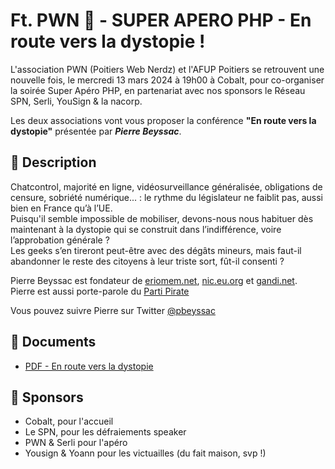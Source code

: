 # Ft. PWN 🤩 - SUPER APERO PHP - En route vers la dystopie !

L'association PWN (Poitiers Web Nerdz) et l'AFUP Poitiers se retrouvent une nouvelle fois, le mercredi 13 mars 2024 à 19h00 à Cobalt, pour co-organiser la soirée Super Apéro PHP, en partenariat avec nos sponsors le Réseau SPN, Serli, YouSign & la nacorp.

Les deux associations vont vous proposer la conférence **"En route vers la dystopie"** présentée par **_Pierre Beyssac_**.

## 📜 Description

Chatcontrol, majorité en ligne, vidéosurveillance généralisée, obligations de censure, sobriété numérique... : le rythme du législateur ne faiblit pas, aussi bien en France qu’à l’UE.<br>
Puisqu'il semble impossible de mobiliser, devons-nous nous habituer dès maintenant à la dystopie qui se construit dans l’indifférence, voire l’approbation générale ?<br>
Les geeks s’en tireront peut-être avec des dégâts mineurs, mais faut-il abandonner le reste des citoyens à leur triste sort, fût-il consenti ?

Pierre Beyssac est fondateur de [eriomem.net](https://eriomem.net), [nic.eu.org](http://nic.eu.org) et [gandi.net](http://gandi.net).<br>
Pierre est aussi porte-parole du [Parti Pirate](https://partipirate.org/)

Vous pouvez suivre Pierre sur Twitter [@pbeyssac](https://twitter.com/pbeyssac)

## 📂 Documents

- [PDF - En route vers la dystopie](./20240313-dystopie.pdf)

## 💖 Sponsors

- Cobalt, pour l'accueil
- Le SPN, pour les défraiements speaker
- PWN & Serli pour l'apéro
- Yousign & Yoann pour les victuailles (du fait maison, svp !)